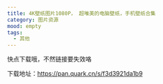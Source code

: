 ```yaml
---
title: 4K壁纸图片1080P， 超唯美的电脑壁纸，手机壁纸合集
category: 图片资源
mood: empty
tags:
  - 其他
---
```








快点下载哦，不然链接要失效咯




下载地址：https://pan.quark.cn/s/f3d3921da1b9

















